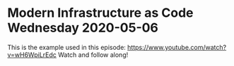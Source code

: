 # Modern Infrastructure as Code Wednesday 2020-05-06

This is the example used in this episode: https://www.youtube.com/watch?v=wH6WpiLrEdc
Watch and follow along!

